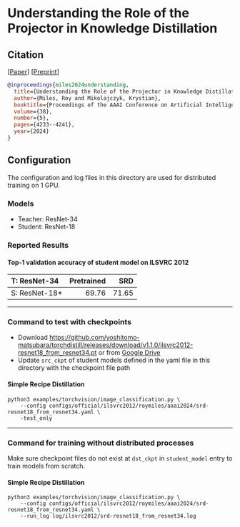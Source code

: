 # Understanding the Role of the Projector in Knowledge Distillation
## Citation
[[Paper](https://ojs.aaai.org/index.php/AAAI/article/view/28219)] [[Preprint](https://arxiv.org/abs/2303.11098)]  
```bibtex
@inproceedings{miles2024understanding,
  title={Understanding the Role of the Projector in Knowledge Distillation},
  author={Miles, Roy and Mikolajczyk, Krystian},
  booktitle={Proceedings of the AAAI Conference on Artificial Intelligence},
  volume={38},
  number={5},
  pages={4233--4241},
  year={2024}
}
```

## Configuration
The configuration and log files in this directory are used for distributed training on 1 GPU.  

### Models
- Teacher: ResNet-34
- Student: ResNet-18

### Reported Results
#### Top-1 validation accuracy of student model on ILSVRC 2012
| T: ResNet-34    | Pretrained |   SRD |  
| :---            | ---:       |------:|  
| S: ResNet-18\*  | 69.76      | 71.65 |  


---
### Command to test with checkpoints
- Download https://github.com/yoshitomo-matsubara/torchdistill/releases/download/v1.1.0/ilsvrc2012-resnet18_from_resnet34.pt or from [Google Drive]( https://drive.google.com/drive/folders/1P5mePA0vwWkGqzJCiExfVzpqZEpEDEEz?usp=sharing)
- Update `src_ckpt` of student models defined in the yaml file in this directory with the checkpoint file path

#### Simple Recipe Distillation
```
python3 examples/torchvision/image_classification.py \
    --config configs/official/ilsvrc2012/roymiles/aaai2024/srd-resnet18_from_resnet34.yaml \
    -test_only
```


---
### Command for training without distributed processes
Make sure checkpoint files do not exist at `dst_ckpt` in `student_model` entry to train models from scratch.

#### Simple Recipe Distillation
```
python3 examples/torchvision/image_classification.py \
    --config configs/official/ilsvrc2012/roymiles/aaai2024/srd-resnet18_from_resnet34.yaml \
    --run_log log/ilsvrc2012/srd-resnet18_from_resnet34.log 
```

